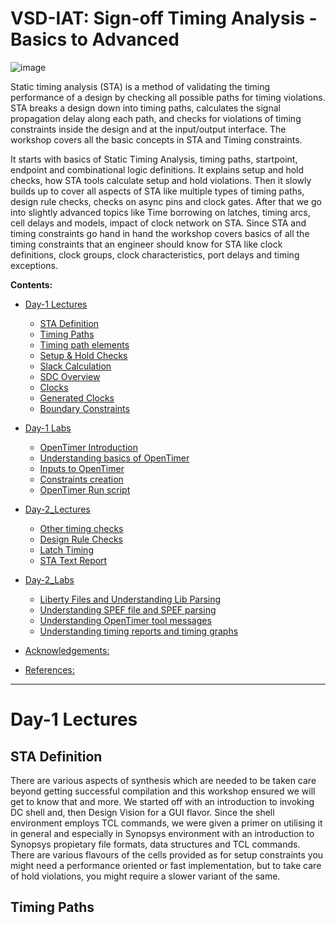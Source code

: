 # VSD-IAT: Sign-off Timing Analysis - Basics to Advanced
![image](https://user-images.githubusercontent.com/73732594/152016610-be3ef4c8-601c-40e7-af85-91dc3ae9b2a4.png)

Static timing analysis (STA) is a method of validating the timing performance of a design by checking all possible paths for timing violations. STA breaks a design down into timing paths, calculates the signal propagation delay along each path, and checks for violations of timing constraints inside the design and at the input/output interface.  The workshop covers all the basic concepts in STA and Timing constraints. 

It starts with basics of Static Timing Analysis, timing paths, startpoint, endpoint and combinational logic definitions. It explains setup and hold checks, how STA tools calculate setup and hold violations. Then it slowly builds up to cover all aspects of STA like multiple types of timing paths, design rule checks, checks on async pins and clock gates. After that we go into slightly advanced topics like Time borrowing on latches, timing arcs, cell delays and models, impact of clock network on STA. Since STA and timing constraints go hand in hand the workshop covers basics of all the timing constraints that an engineer should know for STA like clock definitions, clock groups, clock characteristics, port delays and timing exceptions. 

**Contents:**

<!-- @import "[TOC]" {cmd="toc" depthFrom=2 depthTo=6 orderedList=false`} -->

<!-- code_chunk_output -->

- [Day-1 Lectures](#day-1-lectures)
	- [STA Definition](#definition)
	- [Timing Paths](#paths)
	- [Timing path elements](#elements)
	- [Setup & Hold Checks](#checks)
	- [Slack Calculation](#slack)
	- [SDC Overview](#sdc)
	- [Clocks](#clocks)
	- [Generated Clocks](#generated_clk)
	- [Boundary Constraints](#boundary_constraints)
- [Day-1 Labs](#day-1-labs)
  - [OpenTimer Introduction](#ot_Intro)
  - [Understanding basics of OpenTimer](#ot_basics)
  - [Inputs to OpenTimer](#ot_inputs)
  - [Constraints creation](#constraints)
  - [OpenTimer Run script](#ot_run)  
- [Day-2_Lectures](#day-2-lectures)
  - [Other timing checks](#other_timing_checks)
  - [Design Rule Checks](#drcs)
  - [Latch Timing](#latch_timing)
  - [STA Text Report](#sta_report)
- [Day-2_Labs](#day-2-labs)
  - [Liberty Files and Understanding Lib Parsing](#liberty_files_and_understanding_lib_parsing)
  - [Understanding SPEF file and SPEF parsing](#understanding_spef_file_and_spef_parsing)
  - [Understanding OpenTimer tool messages](#understanding_opentimer_tool_messages)
  - [Understanding timing reports and timing graphs](#understanding_timing_reports_and_timing_graphs)
  
 


- [Acknowledgements:](#acknowledgements)
- [References:](#references)

<!-- /code_chunk_output -->

---

# Day-1 Lectures
## STA Definition

There are various aspects of synthesis which are needed to be taken care beyond getting successful compilation and this workshop ensured we will get to know that and more. We started off with an introduction to invoking DC shell and, then Design Vision for a GUI flavor. Since the shell environment employs TCL commands, we were given a primer on utilising it in general and especially in Synopsys environment with an introduction to Synopsys propietary file formats, data structures and TCL commands. There are various flavours of the cells provided as for setup constraints you might need a performance oriented or fast implementation, but to take care of hold violations, you might require a slower variant of the same.

## Timing Paths


